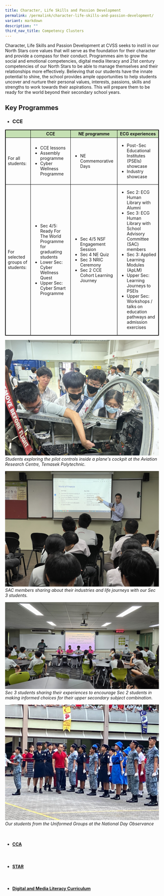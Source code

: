 ```yaml
---
title: Character, Life Skills and Passion Development
permalink: /permalink/character-life-skills-and-passion-development/
variant: markdown
description: ""
third_nav_title: Competency Clusters
---
```

Character, Life Skills and Passion Development at CVSS seeks to instil in our North Stars core values that will serve as the foundation for their character and provide a compass for their conduct. Programmes aim to grow the social and emotional competencies, digital media literacy and 21st century competencies of our North Stars to be able to manage themselves and their relationships more effectively. Believing that our students have the innate potential to shine, the school provides ample opportunities to help students uncover and nurture their personal values, interests, passions, skills and strengths to work towards their aspirations. This will prepare them to be ready for the world beyond their secondary school years. 

## Key Programmes

* ### CCE

<style type="text/css">  
table, th, td, tr {  
border: 1px solid black;  
font-size:14px;  
}  
  
ol.small {list-style-type: lower-roman;font-size:14px;}  
  
.tg-s7g5{background-color:#C5E0B3; vertical-align:top  
}  
  
p.small{  
line-height: 1.0; font-style:italic; font-size: 16px;  
}  
  
  
</style>  
<table style="width:100%">  
<thead>  
<tr>  
<th class="tg-s7g5"> </th>  
<th class="tg-s7g5">CCE</th>  
<th class="tg-s7g5">NE programme</th>  
<th class="tg-s7g5">ECG experiences</th>  
  
</tr>  
</thead>  
<tbody>  
<tr>  
<td>For all students:</td>  
  
<td>  
<ul><li> CCE lessons</li>  
<li>Assembly programme</li> 
<li>Cyber Wellness Programme</li>  
</ul></td>  
  
<td><ul><li>NE Commemorative Days</li></ul></td>  
  
<td><ul><li>Post-Sec Educational Institutes (PSEIs) showcase</li>  
<li>Industry showcase</li></ul>  
</td></tr>  
<tr>  
<td>For selected groups of students:</td>  
<td><ul><li>Sec 4/5: Ready For The World Programme for graduating students</li>
<li>Lower Sec: Cyber Wellness Quest</li>
<li>Upper Sec: Cyber Smart Programme</li></ul></td> <td><ul><li>Sec 4/5 NSF Engagement Session</li>
<li>Sec 4 NE Quiz</li>
<li>Sec 3 NRIC Ceremony</li>
<li>Sec 2 CCE Cohort Learning Journey</li></ul></td>

<td><ul><li>Sec 2: ECG Human Library with Alumni</li>
<li>Sec 3: ECG Human Library with School Advisory Committee (SAC) members</li>
<li>Sec 3: Applied Learning Modules (ApLM)</li>
<li>Upper Sec: Learning Journeys to PSEIs</li>
<li>Upper Sec: Workshops / talks on education pathways and admission exercises</li></ul></td>	</tr>  </tbody></table>

![Students exploring the pilot controls inside a plane's cockpit](/images/Character%20Life%20Skills/IMG_0484.jpg)
<i>Students exploring the pilot controls inside a plane's cockpit at the Aviation Research Centre, Temasek Polytechnic.</i>

![SAC members sharing about their industries and life journeys](/images/Character%20Life%20Skills/20231025_012332203_iOS.jpg) <i>SAC members sharing about their industries and life journeys with our Sec 3 students.</i>

![Sec 3 students sharing their experiences](/images/Character%20Life%20Skills/20231024_095254.jpg)<i>Sec 3 students sharing their experiences to encourage Sec 2 students in making informed choices for their upper secondary subject combination.</i>

![Our students from the Uniformed Groups at the National Day Observance ](/images/Character%20Life%20Skills/National_Day_Commemoration_2023.jpg)<i>Our students from the Uniformed Groups at the National Day Observance</i>

<br>

* #### [CCA](/our-programmes/student-development-programmes/cca/)

<br>

* #### [STAR](our-programmes/distinctive-programmes/star/)

<br>

* #### [Digital and Media Literacy Curriculum](/our-programmes/distinctive-programmes/digital-media-literacy/)